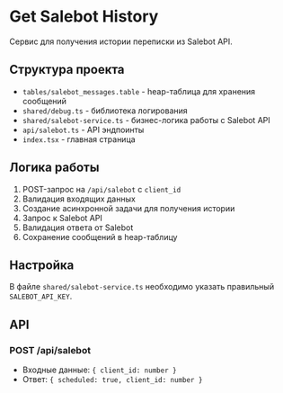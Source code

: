 # Get Salebot History

Сервис для получения истории переписки из Salebot API.

## Структура проекта

- `tables/salebot_messages.table` - heap-таблица для хранения сообщений
- `shared/debug.ts` - библиотека логирования
- `shared/salebot-service.ts` - бизнес-логика работы с Salebot API
- `api/salebot.ts` - API эндпоинты
- `index.tsx` - главная страница

## Логика работы

1. POST-запрос на `/api/salebot` с `client_id`
2. Валидация входящих данных
3. Создание асинхронной задачи для получения истории
4. Запрос к Salebot API
5. Валидация ответа от Salebot
6. Сохранение сообщений в heap-таблицу

## Настройка

В файле `shared/salebot-service.ts` необходимо указать правильный `SALEBOT_API_KEY`.

## API

### POST /api/salebot
- Входные данные: `{ client_id: number }`
- Ответ: `{ scheduled: true, client_id: number }`